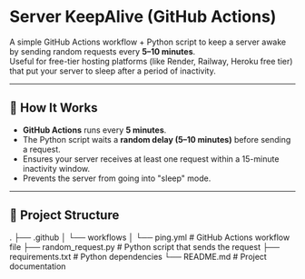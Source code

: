 # Server KeepAlive (GitHub Actions)

A simple GitHub Actions workflow + Python script to keep a server awake by sending random requests every **5–10 minutes**.  
Useful for free-tier hosting platforms (like Render, Railway, Heroku free tier) that put your server to sleep after a period of inactivity.

---

## 🚀 How It Works
- **GitHub Actions** runs every **5 minutes**.
- The Python script waits a **random delay (5–10 minutes)** before sending a request.
- Ensures your server receives at least one request within a 15-minute inactivity window.
- Prevents the server from going into "sleep" mode.

---

## 📂 Project Structure
.
├── .github
│ └── workflows
│ └── ping.yml # GitHub Actions workflow file
├── random_request.py # Python script that sends the request
├── requirements.txt # Python dependencies
└── README.md # Project documentation
